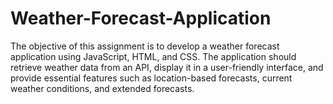 # Weather-Forecast-Application
The objective of this assignment is to develop a weather forecast application using  JavaScript, HTML, and CSS. The application should retrieve weather data from an API,  display it in a user-friendly interface, and provide essential features such as  location-based forecasts, current weather conditions, and extended forecasts.
